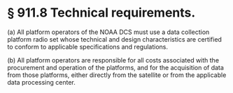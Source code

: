 # § 911.8   Technical requirements.

(a) All platform operators of the NOAA DCS must use a data collection platform radio set whose technical and design characteristics are certified to conform to applicable specifications and regulations. 


(b) All platform operators are responsible for all costs associated with the procurement and operation of the platforms, and for the acquisition of data from those platforms, either directly from the satellite or from the applicable data processing center. 





